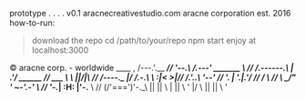prototype .    .     .      . v0.1
          aracnecreativestudio.com
          aracne corporation
          est. 2016
how-to-run:
>download the repo
>cd /path/to/your/repo
>npm start
>enjoy at localhost:3000

© aracne corp. - worldwide
           ____                      ,
          /---.'.__             ____//
               '--.\           /.---'
          _______  \\         //
        /.------.\  \|      .'/  ______
       //  ___  \ \ ||/|\  //  _/_----.\__
      |/  /.-.\  \ \:|< >|// _/.'..\   '--'
         //   \'. | \'.|.'/ /_/ /  \\
        //     \ \_\/" ' ~\-'.-'    \\
       //       '-._| :H: |'-.__     \\
      //           (/'==='\)'-._\     ||
      ||                        \\    \|
      ||                         \\    '
      |/                          \\
                                   ||
                                   ||
                                   \\
                                    '

